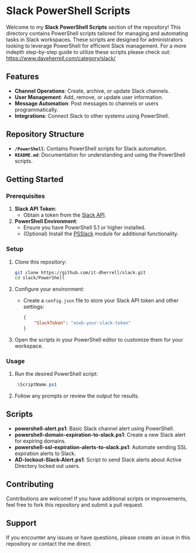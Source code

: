 # Slack PowerShell Scripts

Welcome to my **Slack PowerShell Scripts** section of the repository! This directory contains PowerShell scripts tailored for managing and automating tasks in Slack workspaces. These scripts are designed for administrators looking to leverage PowerShell for efficient Slack management.  For a more indepth step-by-step guide to utilize these scripts please check out: https://www.daveherrell.com/category/slack/

## Features

- **Channel Operations**: Create, archive, or update Slack channels.
- **User Management**: Add, remove, or update user information.
- **Message Automation**: Post messages to channels or users programmatically.
- **Integrations**: Connect Slack to other systems using PowerShell.

## Repository Structure

- **`/PowerShell`**: Contains PowerShell scripts for Slack automation.
- **`README.md`**: Documentation for understanding and using the PowerShell scripts.

## Getting Started

### Prerequisites

1. **Slack API Token**:
   - Obtain a token from the [Slack API](https://api.slack.com/).
2. **PowerShell Environment**:
   - Ensure you have PowerShell 5.1 or higher installed.
   - (Optional) Install the [PSSlack](https://github.com/RamblingCookieMonster/PSSlack) module for additional functionality.

### Setup

1. Clone this repository:
   ```bash
   git clone https://github.com/it-dherrell/slack.git
   cd slack/PowerShell
   ```

2. Configure your environment:
   - Create a `config.json` file to store your Slack API token and other settings:
     ```json
     {
         "SlackToken": "xoxb-your-slack-token"
     }
     ```

3. Open the scripts in your PowerShell editor to customize them for your workspace.

### Usage

1. Run the desired PowerShell script:
   ```powershell
   .\ScriptName.ps1
   ```

2. Follow any prompts or review the output for results.

## Scripts

- **powershell-alert.ps1**: Basic Slack channel alert using PowerShell.
- **powershell-domain-expiration-to-slack.ps1**: Create a new Slack alert for expiring domains.
- **powershell-ssl-expiration-alerts-to-slack.ps1**: Automate sending SSL expiration alerts to Slack.
- **AD-lockout-Slack-Alert.ps1**: Script to send Slack alerts about Active Directory locked out users.

## Contributing

Contributions are welcome! If you have additional scripts or improvements, feel free to fork this repository and submit a pull request.


## Support

If you encounter any issues or have questions, please create an issue in this repository or contact the me direct.

